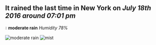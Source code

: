 ## It rained the last time in New York on *July 18th 2016 around 07:01 pm*
💧  **moderate rain** *Humidity 78%*

![moderate rain](http://openweathermap.org/img/w/10d.png) ![mist](http://openweathermap.org/img/w/50d.png)
